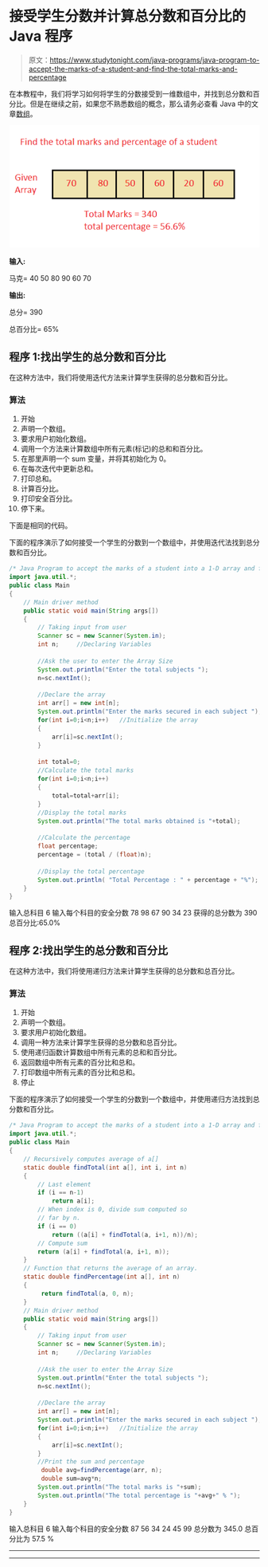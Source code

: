 # 接受学生分数并计算总分数和百分比的 Java 程序

> 原文：<https://www.studytonight.com/java-programs/java-program-to-accept-the-marks-of-a-student-and-find-the-total-marks-and-percentage>

在本教程中，我们将学习如何将学生的分数接受到一维数组中，并找到总分数和百分比。但是在继续之前，如果您不熟悉数组的概念，那么请务必查看 Java 中的文章[数组](https://www.studytonight.com/java/array.php)。

![](img/b4cfb333d9acd8a9caf59dbe446c5838.png)

**输入:**

马克= 40 50 80 90 60 70

**输出:**

总分= 390

总百分比= 65%

## 程序 1:找出学生的总分数和百分比

在这种方法中，我们将使用迭代方法来计算学生获得的总分数和百分比。

### 算法

1.  开始
2.  声明一个数组。
3.  要求用户初始化数组。
4.  调用一个方法来计算数组中所有元素(标记)的总和和百分比。
5.  在那里声明一个 sum 变量，并将其初始化为 0。
6.  在每次迭代中更新总和。
7.  打印总和。
8.  计算百分比。
9.  打印安全百分比。
10.  停下来。

下面是相同的代码。

下面的程序演示了如何接受一个学生的分数到一个数组中，并使用迭代法找到总分数和百分比。

```java
/* Java Program to accept the marks of a student into a 1-D array and find the total marks and percentage. */
import java.util.*;   
public class Main 
{ 
    // Main driver method 
    public static void main(String args[]) 
    {   
        // Taking input from user 
        Scanner sc = new Scanner(System.in); 
        int n;     //Declaring Variables

        //Ask the user to enter the Array Size
        System.out.println("Enter the total subjects ");
        n=sc.nextInt();

        //Declare the array
        int arr[] = new int[n]; 
        System.out.println("Enter the marks secured in each subject ");
        for(int i=0;i<n;i++)   //Initialize the array
        {
            arr[i]=sc.nextInt();
        }

        int total=0;
        //Calculate the total marks
        for(int i=0;i<n;i++)
        {
            total=total+arr[i];
        }
        //Display the total marks
        System.out.println("The total marks obtained is "+total);

        //Calculate the percentage
        float percentage; 
        percentage = (total / (float)n); 

        //Display the total percentage
        System.out.println( "Total Percentage : " + percentage + "%");                         
    }   
}
```

输入总科目 6
输入每个科目的安全分数 78 98 67 90 34 23
获得的总分数为 390
总百分比:65.0%

## 程序 2:找出学生的总分数和百分比

在这种方法中，我们将使用递归方法来计算学生获得的总分数和总百分比。

### 算法

1.  开始
2.  声明一个数组。
3.  要求用户初始化数组。
4.  调用一种方法来计算学生获得的总分数和总百分比。
5.  使用递归函数计算数组中所有元素的总和和百分比。
6.  返回数组中所有元素的百分比和总和。
7.  打印数组中所有元素的百分比和总和。
8.  停止

下面的程序演示了如何接受一个学生的分数到一个数组中，并使用递归方法找到总分数和百分比。

```java
/* Java Program to accept the marks of a student into a 1-D array and find the total marks and percentage. */
import java.util.*; 
public class Main 
{ 
    // Recursively computes average of a[]
    static double findTotal(int a[], int i, int n)
    {
        // Last element
        if (i == n-1)
            return a[i];    
        // When index is 0, divide sum computed so
        // far by n.
        if (i == 0)
            return ((a[i] + findTotal(a, i+1, n))/n);    
        // Compute sum
        return (a[i] + findTotal(a, i+1, n));
    }    
    // Function that returns the average of an array.
    static double findPercentage(int a[], int n)
    {
         return findTotal(a, 0, n);
    }    
    // Main driver method 
    public static void main(String args[]) 
    {   
        // Taking input from user 
        Scanner sc = new Scanner(System.in); 
        int n;     //Declaring Variables

        //Ask the user to enter the Array Size
        System.out.println("Enter the total subjects ");
        n=sc.nextInt();

        //Declare the array
        int arr[] = new int[n]; 
        System.out.println("Enter the marks secured in each subject ");
        for(int i=0;i<n;i++)   //Initialize the array
        {
            arr[i]=sc.nextInt();
        }        
        //Print the sum and percentage
         double avg=findPercentage(arr, n);  
         double sum=avg*n;
        System.out.println("The total marks is "+sum);
        System.out.println("The total percentage is "+avg+" % ");     
    }   
}
```

输入总科目 6
输入每个科目的安全分数 87 56 34 24 45 99
总分数为 345.0
总百分比为 57.5 %

* * *

* * *